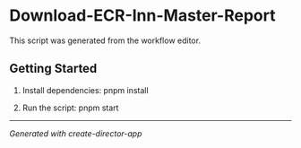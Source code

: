 # Download-ECR-Inn-Master-Report

This script was generated from the workflow editor.

## Getting Started

1. Install dependencies: pnpm install

2. Run the script: pnpm start

---

_Generated with create-director-app_
